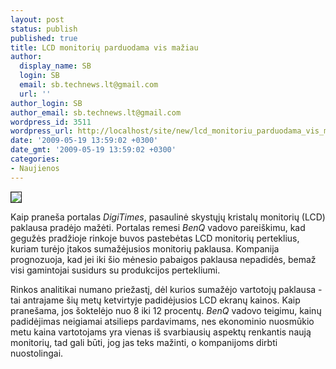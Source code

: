 ```yaml
---
layout: post
status: publish
published: true
title: LCD monitorių parduodama vis mažiau
author:
  display_name: SB
  login: SB
  email: sb.technews.lt@gmail.com
  url: ''
author_login: SB
author_email: sb.technews.lt@gmail.com
wordpress_id: 3511
wordpress_url: http://localhost/site/new/lcd_monitoriu_parduodama_vis_maziau/
date: '2009-05-19 13:59:02 +0300'
date_gmt: '2009-05-19 13:59:02 +0300'
categories:
- Naujienos
---
```

<div class="imgright"><img src="http://tbn1.google.com/images?q=tbn:5pj1srByNr2U5M:http://www.gadget-paradise.com/news_images/0074_asus-19-inch-widescreen-lcd-monitor.jpg" border="1" /></div>
<p>Kaip praneša portalas <i>DigiTimes</i>, pasaulinė skystųjų kristalų monitorių (LCD) paklausa pradėjo mažėti. Portalas remesi <i>BenQ</i> vadovo pareiškimu, kad gegužės pradžioje rinkoje buvos pastebėtas LCD monitorių perteklius, kuriam turėjo įtakos sumažėjusios monitorių paklausa. Kompanija prognozuoja, kad jei iki šio mėnesio pabaigos paklausa nepadidės, bemaž visi gamintojai susidurs su produkcijos pertekliumi.</p>
<p>Rinkos analitikai numano priežastį, dėl kurios sumažėjo vartotojų paklausa - tai antrajame šių metų ketvirtyje padidėjusios LCD ekranų kainos. Kaip pranešama, jos šoktelėjo nuo 8 iki 12 procentų. <i>BenQ</i> vadovo teigimu, kainų padidėjimas neigiamai atsilieps pardavimams, nes ekonominio nuosmūkio metu kaina vartotojams yra vienas iš svarbiausių aspektų renkantis naują monitorių, tad gali būti, jog jas teks mažinti, o kompanijoms dirbti nuostolingai.</p>
